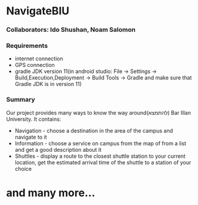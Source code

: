 # NavigateBIU
### Collaborators: Ido Shushan, Noam Salomon
### Requirements
- internet connection
- GPS connection
- gradle JDK version 11(in android studio: File -> Settings -> Build,Execution,Deployment -> Build Tools -> Gradle and make sure that Gradle JDK is in version 11)
### Summary
Our project provides many ways to know the way around(להתמצא) Bar Illan University. It contains:
- Navigation - choose a destination in the area of the campus and navigate to it
- Information - choose a service on campus from the map of from a list and get a good description about it
- Shuttles - display a route to the closest shuttle station to your current location, get the estimated arrival time of the shuttle to a station of your choice
# and many more...

